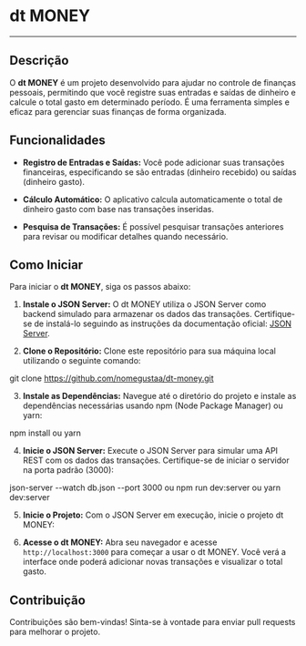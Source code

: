 # dt MONEY

---

## Descrição

O **dt MONEY** é um projeto desenvolvido para ajudar no controle de finanças pessoais, permitindo que você registre suas entradas e saídas de dinheiro e calcule o total gasto em determinado período. É uma ferramenta simples e eficaz para gerenciar suas finanças de forma organizada.

## Funcionalidades

- **Registro de Entradas e Saídas:** Você pode adicionar suas transações financeiras, especificando se são entradas (dinheiro recebido) ou saídas (dinheiro gasto).
  
- **Cálculo Automático:** O aplicativo calcula automaticamente o total de dinheiro gasto com base nas transações inseridas.

- **Pesquisa de Transações:** É possível pesquisar transações anteriores para revisar ou modificar detalhes quando necessário.

## Como Iniciar

Para iniciar o **dt MONEY**, siga os passos abaixo:

1. **Instale o JSON Server:** O dt MONEY utiliza o JSON Server como backend simulado para armazenar os dados das transações. Certifique-se de instalá-lo seguindo as instruções da documentação oficial: [JSON Server](https://github.com/typicode/json-server).

2. **Clone o Repositório:** Clone este repositório para sua máquina local utilizando o seguinte comando:

git clone https://github.com/nomegustaa/dt-money.git


3. **Instale as Dependências:** Navegue até o diretório do projeto e instale as dependências necessárias usando npm (Node Package Manager) ou yarn:

npm install ou yarn


4. **Inicie o JSON Server:** Execute o JSON Server para simular uma API REST com os dados das transações. Certifique-se de iniciar o servidor na porta padrão (3000):

json-server --watch db.json --port 3000 ou npm run dev:server ou yarn dev:server


5. **Inicie o Projeto:** Com o JSON Server em execução, inicie o projeto dt MONEY:


6. **Acesse o dt MONEY:** Abra seu navegador e acesse `http://localhost:3000` para começar a usar o dt MONEY. Você verá a interface onde poderá adicionar novas transações e visualizar o total gasto.

## Contribuição

Contribuições são bem-vindas! Sinta-se à vontade para enviar pull requests para melhorar o projeto.

